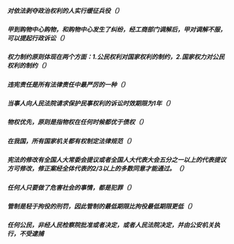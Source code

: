 ##### 对依法剥夺政治权利的人实行缓征兵役（）

##### 甲到购物中心购物，和购物中心发生了纠纷，经工商部门调解后，甲对调解不服，可以提起行政诉讼（）

##### 权力制约原则体现在两个方面：1.公民权利对国家权利的制约，2.国家权力对公民权利的制约（）

##### 违宪责任是所有法律责任中最严厉的一种（）

##### 当事人向人民法院请求保护民事权利的诉讼时效期限为1年（）

##### 物权优先，原则是指物权在任何时候都优于债权（）

##### 在我国，所有国家机关都有权制定法律规范（）

##### 宪法的修改有全国人大常委会提议或者全国人大代表大会五分之一以上的代表提议方可修改，修正案经全体代表的2/3以上的多数同意才能通过。（）

##### 任何人只要做了危害社会的事情，都是犯罪（）

##### 管制是轻于拘役的刑罚，因此管制的最低期限比拘役最低期限更低（）

##### 任何公民，非经人民检察院批准或者决定，或者人民法院决定，并由公安机关执行，不受逮捕

##### 

##### 

##### 

##### 

##### 

